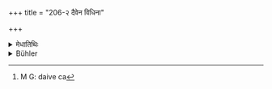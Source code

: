 +++
title = "206-२ दैवेन विधिना"

+++

<details><summary>मेधातिथिः</summary>

तद् अयुक्तं दैवेन[^३१९] विधानेन पराङ्मुखे दैवमानुषे पुरुषकारः प्रवर्तते अष्टविधकर्मणि, तन् **महता क्लेशेन अर्थं** फलं साधयति, निष्फलं वा भवति । अतः क्लेशेनाप्य् असिद्धो वा दैवापेक्षो भूत्वा न परितुष्येत् ॥ ७.२०५-ब् ॥ 


[^३१९]:
     M G: daive ca
</details>

<details><summary>Bühler</summary>

दैवेन विधिना युक्तं  
मानुष्यं यत् प्रवर्तते [not in k] ।  
परिक्लेशेन महता  
तदर्थस्य समाधकम् [not in k]  ॥ ७.२०६.२ ॥ [मेधातिथिपाठे ऽधिकः-२।]
</details>

